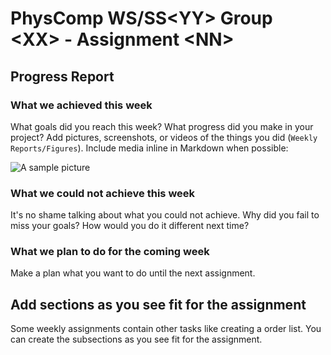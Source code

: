# PhysComp WS/SS\<YY\> Group \<XX\> - Assignment \<NN\>

## Progress Report

### What we achieved this week

What goals did you reach this week? What progress did you make in your project? Add pictures, screenshots, or videos of
the things you did (`Weekly Reports/Figures`). Include media inline in Markdown when possible:

![A sample picture](Figures/sample-picture.jpg)

### What we could not achieve this week

It's no shame talking about what you could not achieve. Why did you fail to miss your goals? How would you do it
different next time?

### What we plan to do for the coming week

Make a plan what you want to do until the next assignment.

## Add sections as you see fit for the assignment

Some weekly assignments contain other tasks like creating a order list. You can create the subsections as you see fit 
for the assignment.
